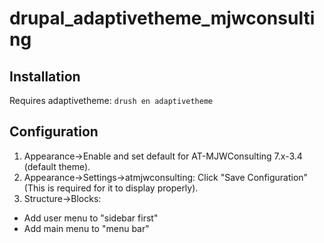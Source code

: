 # drupal_adaptivetheme_mjwconsulting

## Installation
Requires adaptivetheme:
```drush en adaptivetheme```

## Configuration
1. Appearance->Enable and set default for AT-MJWConsulting 7.x-3.4 (default theme).
2. Appearance->Settings->atmjwconsulting: Click "Save Configuration" (This is required for it to display properly).
3. Structure->Blocks:
  - Add user menu to "sidebar first"
  - Add main menu to "menu bar"
